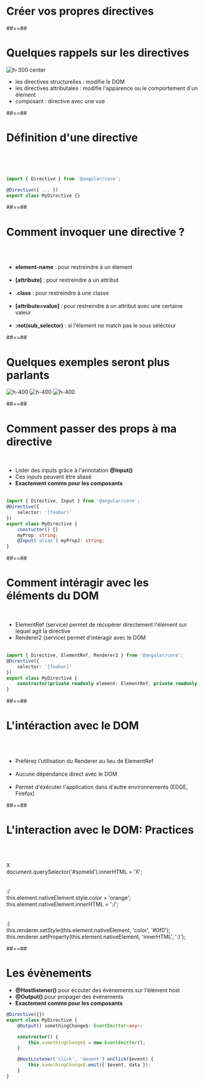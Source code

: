 <!-- .slide: class="transition-bg-grey-1 underline" -->

# Créer vos propres directives

##==##

<!-- .slide: class="sfeir-basic-slide" -->

# Quelques rappels sur les directives

![h-300 center](assets/images/school/directive/directive_schema.png) <br>

-   les directives structurelles : modifie le DOM<br>
-   les directives attributales : modifie l'apparence ou le comportement d'un élement<br>
-   composant : directive avec une vue<br>

##==##

<!-- .slide: class="with-code inconsolata" -->

# Définition d'une directive

<br><br><br>

```typescript
import { Directive } from '@angular/core';

@Directive({ ... })
export class MyDirective {}
```

<!-- .element: class="big-code" -->

##==##

<!-- .slide -->

# Comment invoquer une directive ?

<br><br>

-   <b>element-name</b> : pour restreindre à un élement<br><br>
-   <b>[attribute]</b> : pour restreindre à un attribut<br><br>
-   <b>.class</b> : pour restreindre à une classe<br><br>
-   <b>[attribute=value]</b> : pour restreindre à un attribut avec une certaine valeur<br><br>
-   <b>:not(sub_selector)</b> : si l'élement ne match pas le sous sélécteur

##==##

<!-- .slide -->

# Quelques exemples seront plus parlants

![h-400](assets/images/school/directive/attribut_directive.png)
![h-400](assets/images/school/directive/element_attibute_directive.png)
![h-400](assets/images/school/directive/css_direcitive.png)

##==##

<!-- .slide: class="with-code inconsolata" -->

# Comment passer des props à ma directive

<br>

-   Lister des inputs grâce à l'annotation <b>@Input()</b>
-   Ces inputs peuvent être aliasé
-   <b>Exactement comme pour les composants</b> <br><br>

```typescript
import { Directive, Input } from '@angular/core';
@Directive({
    selector: '[foobar]'
})
export class MyDirective {
    constuctor() {}
    myProp: string;
    @Input('alias') myProp2: string;
}
```

<!-- .element: class="big-code" -->

##==##

<!-- .slide: class="with-code inconsolata" -->

# Comment intéragir avec les éléments du DOM

<br>

-   ElementRef (service) permet de récupérer directement l'élément sur lequel agit la directive
-   Renderer2 (service) permet d'intéragir avec le DOM<br><br>

```typescript
import { Directive, ElementRef, Renderer2 } from '@angular/core';
@Directive({
    selector: '[foobar]'
})
export class MyDirective {
    constructor(private readonly element: ElementRef, private readonly renderer: Renderer2) {}
}
```

<!-- .element: class="big-code" -->

##==##

<!-- .slide -->

# L'intéraction avec le DOM

<br><br>

-   Préférez l'utilisation du Renderer au lieu de ElementRef<br><br>
-   Aucune dépendance direct avec le DOM<br><br>
-   Permet d'éxécuter l'application dans d'autre environnements (EDGE, Firefox)

##==##

<!-- .slide: class="sfeir-basic-slide" -->

# L'interaction avec le DOM: Practices

<br><br>

<div class="container-practice border-red">
    <div class="icon-satisfaction">X</div>
    <div class="code">document.querySelector('#someId').innerHTML = 'X';</div>
</div>
<br><br>
<div class="container-practice border-orange">
    <div class="icon-satisfaction">:/</div>
    <div class="code">this.element.nativeElement.style.color = 'orange';<br>this.element.nativeElement.innerHTML = ':/';</div>
</div>
<br><br>
<div class="container-practice border-green">
    <div class="icon-satisfaction">:)</div>
    <div class="code">this.renderer.setStyle(this.element.nativeElement, 'color', '#0f0');<br>this.renderer.setProperty(this.element.nativeElement, 'innerHTML', ':)');</div>
</div>

##==##

<!-- .slide: class="with-code inconsolata" -->

# Les évènements

-   <b>@Hostlistener()</b> pour écouter des évènements sur l'élément host
-   <b>@Output()</b> pour propager des évènements
-   <b>Exactement comme pour les composants</b>

```typescript
@Directive({})
export class MyDirective {
    @Output() somethingChange$: EventEmitter<any>;

    constructor() {
        this.somethingChange$ = new EventEmitter();
    }

    @HostListener('click', '$event') onClick($event) {
        this.somethingChange$.emit({ $event, data });
    }
}
```

<!-- .element: class="medium-code" -->
